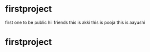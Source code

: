 # firstproject
first one to be public
hii friends this is akki
this is pooja
this is aayushi
# firstproject
